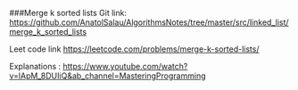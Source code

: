 ###Merge k sorted lists
Git link:   
https://github.com/AnatolSalau/AlgorithmsNotes/tree/master/src/linked_list/merge_k_sorted_lists

Leet code link
https://leetcode.com/problems/merge-k-sorted-lists/

Explanations :
https://www.youtube.com/watch?v=lApM_8DUIiQ&ab_channel=MasteringProgramming

